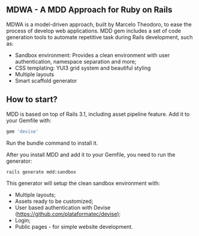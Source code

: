 ## MDWA - A MDD Approach for Ruby on Rails

MDWA is a model-driven approach, built by Marcelo Theodoro, to ease the process of develop web applications.
MDD gem includes a set of code generation tools to automate repetitive task during Rails development, such as:

* Sandbox environment: Provides a clean environment with user authentication, namespace separation and more;
* CSS templating: YUI3 grid system and beautiful styling
* Multiple layouts
* Smart scaffold generator

## How to start?

MDD is based on top of Rails 3.1, including asset pipeline feature.
Add it to your Gemfile with:

```ruby
gem 'devise'
```

Run the bundle command to install it.

After you install MDD and add it to your Gemfile, you need to run the generator:

```console
rails generate mdd:sandbox
```
This generator will setup the clean sandbox environment with:

* Multiple layouts;
* Assets ready to be customized;
* User based authentication with Devise (https://github.com/plataformatec/devise);
* Login;
* Public pages - for simple website development.